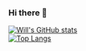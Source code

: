 ### Hi there 👋

[![Will's GitHub stats](https://github-readme-stats.vercel.app/api?username=willjw3&show_icons=true)](https://github.com/willjw3/github-readme-stats)  
[![Top Langs](https://github-readme-stats.vercel.app/api/top-langs/?username=willjw3&layout=compact)](https://github.com/willjw3/github-readme-stats)

<!--
**willjw3/willjw3** is a ✨ _special_ ✨ repository because its `README.md` (this file) appears on your GitHub profile.

Here are some ideas to get you started:

- 🔭 I’m currently working on ...
- 🌱 I’m currently learning ...
- 👯 I’m looking to collaborate on ...
- 🤔 I’m looking for help with ...
- 💬 Ask me about ...
- 📫 How to reach me: ...
- 😄 Pronouns: ...
- ⚡ Fun fact: ...
-->
